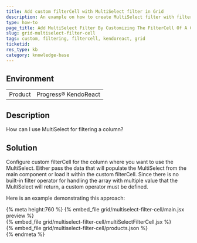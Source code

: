 ```yaml
---
title: Add custom filterCell with MultiSelect filter in Grid
description: An example on how to create MultiSelect filter with filterCell for a column in KendoReact Grid.
type: how-to
page_title: Add MultiSelect Filter By Customizing The FilterCell Of A Column - KendoReact Grid
slug: grid-multiselect-filter-cell
tags: custom, filtering, filtercell, kendoreact, grid
ticketid: 
res_type: kb
category: knowledge-base
---
```


## Environment

<table>
    <tbody>
	    <tr>
	    	<td>Product</td>
	    	<td>Progress® KendoReact</td>
	    </tr>
    </tbody>
</table>


## Description

How can I use MultiSelect for filtering a column?

## Solution 

Configure custom filterCell for the column where you want to use the MultiSelect. Either pass the data that will populate the MultiSelect from the main component or load it within the custom filterCell. Since there is no built-in filter operator for handling the array with multiple value that the MultiSelect will return, a custom operator must be defined.

Here is an example demonstrating this approach:
 
{% meta height:760 %}
{% embed_file grid/multiselect-filter-cell/main.jsx preview %}   
{% embed_file grid/multiselect-filter-cell/multiSelectFilterCell.jsx %}   
{% embed_file grid/multiselect-filter-cell/products.json %}   
{% endmeta %}
 
